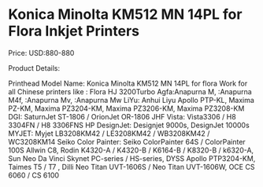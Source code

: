 # Konica Minolta KM512 MN 14PL for Flora Inkjet Printers

Price: USD:880-880

Product Details:

Printhead Model Name: Konica Minolta KM512 MN 14PL for flora
Work for all Chinese printers like :
Flora HJ 3200Turbo
Agfa:Anapurna M, :Anapurna M4f, :Anapurna Mv, :Anapurna Mw
LiYu: Anhui Liyu Apollo PTP-KL, Maxima PZ-KM, Maxima PZ3204-KM, Maxima PZ3206-KM, Maxima PZ3208-KM
DGI: SaturnJet ST-1806 / OrionJet OR-1806
JHF Vista: Vista3306 / H8 3304FN / H8 3306FNS
HP DesignJet: Designjet 9000s, DesignJet 10000s
MYJET: Myjet LB3208KM42 / LE3208KM42 / WB3208KM42 / WC3208KM14
Seiko Color Painter: Seiko ColorPainter 64S / ColorPainter 100S
Allwin C8, Rodin K4320-A / K4320-B / K6164-B / K8320-B / k6320-A, Sun Neo Da Vinci
Skynet PC-series / HS-series, DYSS Apollo PTP3204-KM, Taimes T5 / T7 , Dilli Neo Titan UVT-1606S / Neo Titan UVT-1606W, OCE CS 6060 / CS 6100
